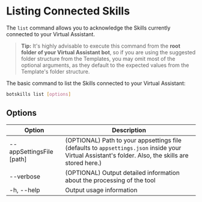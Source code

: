 # Listing Connected Skills

The `list` command allows you to acknowledge the Skills currently connected to your Virtual Assistant.

> **Tip:** It's highly advisable to execute this command from the **root folder of your Virtual Assistant bot**, so if you are using the suggested folder structure from the Templates, you may omit most of the optional arguments, as they default to the expected values from the Template's folder structure.

The basic command to list the Skills connected to your Virtual Assistant:
```bash
botskills list [options]
```

## Options

| Option                   | Description                                                             |
|--------------------------|-------------------------------------------------------------------------|
| --appSettingsFile [path]      | (OPTIONAL) Path to your appsettings file (defaults to `appsettings.json` inside your Virtual Assistant's folder. Also, the skills are stored here.)
| --verbose                | (OPTIONAL) Output detailed information about the processing of the tool |
| -h, --help               | Output usage information                                                |
